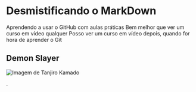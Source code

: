 # Desmistificando o MarkDown
Aprendendo a usar o GitHub com aulas práticas
Bem melhor que ver um curso em vídeo qualquer
Posso ver um curso em vídeo depois, quando for hora de aprender o Git

## Demon Slayer

![Imagem de Tanjiro Kamado](https://github.com/user-attachments/assets/21796460-a5ad-4cb6-8e3f-c7113cffd16d)

.
